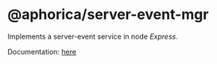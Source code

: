 # @aphorica/server-event-mgr

Implements a server-event service in node _Express_.

Documentation: [here](https://aphorica.github.io/server-event-docs)